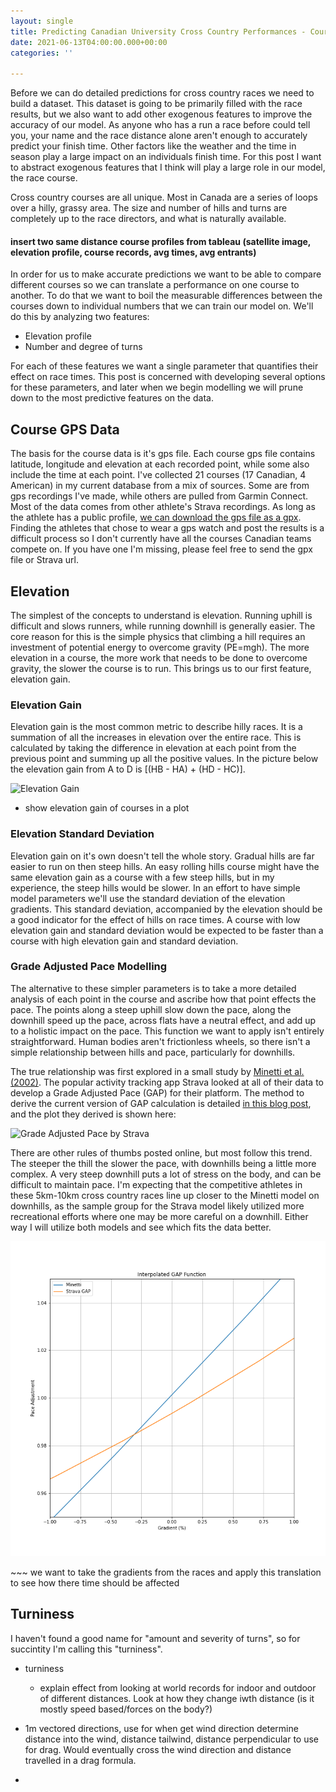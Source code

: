 ```yaml
---
layout: single
title: Predicting Canadian University Cross Country Performances - Course Analysis
date: 2021-06-13T04:00:00.000+00:00
categories: ''

---
```

Before we can do detailed predictions for cross country races we need to build a dataset. This dataset is going to be primarily filled with the race results, but we also want to add other exogenous features to improve the accuracy of our model. As anyone who has a run a race before could tell you, your name and the race distance alone aren't enough to accurately predict your finish time. Other factors like the weather and the time in season play a large impact on an individuals finish time. For this post I want to abstract exogenous features that I think will play a large role in our model, the race course.

Cross country courses are all unique. Most in Canada are a series of loops over a hilly, grassy area. The size and number of hills and turns are completely up to the race directors, and what is naturally available.

#### insert two same distance course profiles from tableau (satellite image, elevation profile, course records, avg times, avg entrants)

In order for us to make accurate predictions we want to be able to compare different courses so we can translate a performance on one course to another. To do that we want to boil the measurable differences between the courses down to individual numbers that we can train our model on. We'll do this by analyzing two features:

* Elevation profile
* Number and degree of turns

For each of these features we want a single parameter that quantifies their effect on race times. This post is concerned with developing several options for these parameters, and later when we begin modelling we will prune down to the most predictive features on the data.

## Course GPS Data

The basis for the course data is it's gps file. Each course gps file contains latitude, longitude and elevation at each recorded point, while some also include the time at each point. I've collected 21 courses (17 Canadian, 4 American) in my current database from a mix of sources. Some are from gps recordings I've made, while others are pulled from Garmin Connect. Most of the data comes from other athlete's Strava recordings. As long as the athlete has a public profile, [we can download the gps file as a gpx](https://support.strava.com/hc/en-us/articles/216918447-Downloading-a-GPX-Route-from-other-Athlete-s-Activities). Finding the athletes that chose to wear a gps watch and post the results is a difficult process so I don't currently have all the courses Canadian teams compete on. If you have one I'm missing, please feel free to send the gpx file or Strava url.

## Elevation

The simplest of the concepts to understand is elevation. Running uphill is difficult and slows runners, while running downhill is generally easier. The core reason for this is the simple physics that climbing a hill requires an investment of potential energy to overcome gravity (PE=mgh). The more elevation in a course, the more work that needs to be done to overcome gravity, the slower the course is to run. This brings us to our first feature, elevation gain.

### Elevation Gain

Elevation gain is the most common metric to describe hilly races. It is a summation of all the increases in elevation over the entire race. This is calculated by taking the difference in elevation at each point from the previous point and summing up all the positive values. In the picture below the elevation gain from A to D is \[(HB - HA) + (HD - HC)\].

![](https://upload.wikimedia.org/wikipedia/commons/9/9a/Elevation_gain.png "Elevation Gain")

* show elevation gain of courses in a plot

### Elevation Standard Deviation

Elevation gain on it's own doesn't tell the whole story. Gradual hills are far easier to run on then steep hills. An easy rolling hills course might have the same elevation gain as a course with a few steep hills, but in my experience, the steep hills would be slower. In an effort to have simple model parameters we'll use the standard deviation of the elevation gradients. This standard deviation, accompanied by the elevation should be a good indicator for the effect of hills on race times. A course with low elevation gain and standard deviation would be expected to be faster than a course with high elevation gain and standard deviation.

### Grade Adjusted Pace Modelling

The alternative to these simpler parameters is to take a more detailed analysis of each point in the course and ascribe how that point effects the pace. The points along a steep uphill slow down the pace, along the downhill speed up the pace, across flats have a neutral effect, and add up to a holistic impact on the pace. This function we want to apply isn't entirely straightforward. Human bodies aren't frictionless wheels, so there isn't a simple relationship between hills and pace, particularly for downhills.

The true relationship was first explored in a small study by [Minetti et al. (2002)](https://doi.org/10.1152/japplphysiol.01177.2001). The popular activity tracking app Strava looked at all of their data to develop a Grade Adjusted Pace (GAP) for their platform. The method to derive the current version of GAP calculation is detailed [in this blog post](https://medium.com/strava-engineering/an-improved-gap-model-8b07ae8886c3), and the plot they derived is shown here:

![](https://miro.medium.com/max/3088/1*_TwofsNS872wbUS12ykKPQ.png "Grade Adjusted Pace by Strava")

There are other rules of thumbs posted online, but most follow this trend. The steeper the thill the slower the pace, with downhills being a little more complex. A very steep downhill puts a lot of stress on the body, and can be difficult to maintain pace. I'm expecting that the competitive athletes in these 5km-10km cross country races line up closer to the Minetti model on downhills, as the sample group for the Strava model likely utilized more recreational efforts where one may be more careful on a downhill. Either way I will utilize both models and see which fits the data better.

![Interpolated GAP Function Around 0% Gradient](/uploads/interpolated-gap-function.png "Interpolated GAP Function Around 0% Gradient")

\~\~\~ we want to take the gradients from the races and apply this translation to see how there time should be affected

## Turniness

I haven't found a good name for "amount and severity of turns", so for succintity I'm calling this "turniness".

* turniness
  * explain effect from looking at world records for indoor and outdoor of different distances. Look at how they change iwth distance (is it mostly speed based/forces on the body?)
* 1m vectored directions, use for when get wind direction determine distance into the wind, distance tailwind, distance perpendicular to use for drag. Would eventually cross the wind direction and distance travelled in a drag formula.


* 